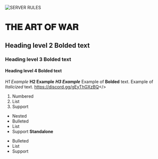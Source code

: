![](https://cdn.discordapp.com/attachments/1127744068693282877/1129636339411853442/artofwar.png "SERVER RULES")
# **𝐓𝐇𝐄 𝐀𝐑𝐓 𝐎𝐅 𝐖𝐀𝐑**
## Heading level 2 **Bolded text**
### Heading level 3 **Bolded text**
#### Heading level 4 **Bolded text**
*H1 Example*
**H2 Example**
***H3 Example***
Example of **Bolded** text.
Example of *Italicized* text.
<a id="Si tu est français rejoins nous ! -> Discord">https://discord.gg/gEyThGXzBQ</>
1. Numbered
2. List
3. Support
- Nested
- Bulleted
- List
- Support
**Standalone**
* Bulleted
* List
* Support

